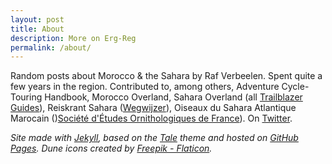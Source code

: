 ```yaml
---
layout: post
title: About
description: More on Erg-Reg
permalink: /about/
---
```


Random posts about Morocco & the Sahara by Raf Verbeelen. Spent quite a few years in the region. Contributed to, among others, Adventure Cycle-Touring Handbook, Morocco Overland, Sahara Overland (all [Trailblazer Guides](https://www.trailblazer-guides.com)), Reiskrant Sahara ([Wegwijzer](https://www.wegwijzer.be)), Oiseaux du Sahara Atlantique Marocain ()[Société d'Études Ornithologiques de France](https://seofalauda.wixsite.com/seof)). On [Twitter](https://twitter.com/rafverbeelen).

*Site made with [Jekyll](https://github.com/jekyll), based on the [Tale](https://github.com/chesterhow/tale/) theme and hosted on [GitHub Pages](https://github.com/Erg-Reg/erg-reg.github.io/tree/gh-pages). Dune icons created by [Freepik - Flaticon](https://www.flaticon.com/free-icons/dune).*
